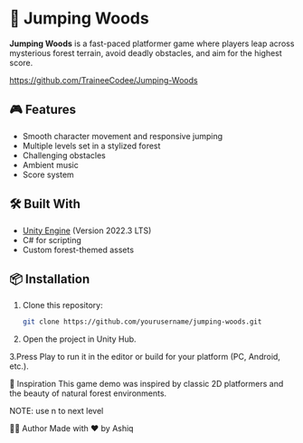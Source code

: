 # 🌲 Jumping Woods

**Jumping Woods** is a fast-paced platformer game where players leap across mysterious forest terrain, avoid deadly obstacles, and aim for the highest score.

https://github.com/TraineeCodee/Jumping-Woods
## 🎮 Features

- Smooth character movement and responsive jumping
- Multiple levels set in a stylized forest
- Challenging obstacles
- Ambient music
- Score system

## 🛠️ Built With

- [Unity Engine](https://unity.com/) (Version 2022.3 LTS)
- C# for scripting
- Custom forest-themed assets

## 📦 Installation

1. Clone this repository:
   ```bash
   git clone https://github.com/yourusername/jumping-woods.git
2. Open the project in Unity Hub.

3.Press Play to run it in the editor or build for your platform (PC, Android, etc.).



🧠 Inspiration
This game demo was inspired by classic 2D platformers and the beauty of natural forest environments.

NOTE: use n to next level

🙋‍♂️ Author
Made with ❤️ by Ashiq
